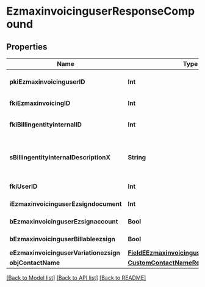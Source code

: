 # EzmaxinvoicinguserResponseCompound

## Properties
Name | Type | Description | Notes
------------ | ------------- | ------------- | -------------
**pkiEzmaxinvoicinguserID** | **Int** | The unique ID of the Ezmaxinvoicinguser | [optional] 
**fkiEzmaxinvoicingID** | **Int** | The unique ID of the Ezmaxinvoicing | [optional] 
**fkiBillingentityinternalID** | **Int** | The unique ID of the Billingentityinternal. | 
**sBillingentityinternalDescriptionX** | **String** | The description of the Billingentityinternal in the language of the requester | 
**fkiUserID** | **Int** | The unique ID of the User | 
**iEzmaxinvoicinguserEzsigndocument** | **Int** | The number of ezsign documents | 
**bEzmaxinvoicinguserEzsignaccount** | **Bool** | Whether there is an eZsign account | 
**bEzmaxinvoicinguserBillableezsign** | **Bool** | Whether it is billable for eZsign | 
**eEzmaxinvoicinguserVariationezsign** | [**FieldEEzmaxinvoicinguserVariationezsign**](FieldEEzmaxinvoicinguserVariationezsign.md) |  | 
**objContactName** | [**CustomContactNameResponse**](CustomContactNameResponse.md) |  | 

[[Back to Model list]](../README.md#documentation-for-models) [[Back to API list]](../README.md#documentation-for-api-endpoints) [[Back to README]](../README.md)


